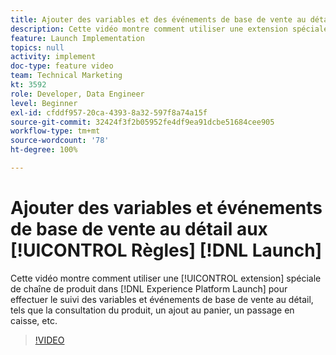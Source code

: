 ```yaml
---
title: Ajouter des variables et des événements de base de vente au détail aux règles Launch
description: Cette vidéo montre comment utiliser une extension spéciale de chaîne de produit dans Launch pour effectuer le suivi des variables et événements de base de vente au détail, tels que la consultation du produit, un ajout au panier, un passage en caisse, etc.
feature: Launch Implementation
topics: null
activity: implement
doc-type: feature video
team: Technical Marketing
kt: 3592
role: Developer, Data Engineer
level: Beginner
exl-id: cfddf957-20ca-4393-8a32-597f8a74a15f
source-git-commit: 32424f3f2b05952fe4df9ea91dcbe51684cee905
workflow-type: tm+mt
source-wordcount: '78'
ht-degree: 100%

---
```


# Ajouter des variables et événements de base de vente au détail aux [!UICONTROL Règles] [!DNL Launch]

Cette vidéo montre comment utiliser une [!UICONTROL extension] spéciale de chaîne de produit dans [!DNL Experience Platform Launch] pour effectuer le suivi des variables et événements de base de vente au détail, tels que la consultation du produit, un ajout au panier, un passage en caisse, etc.

>[!VIDEO](https://video.tv.adobe.com/v/28763/?quality=12)
